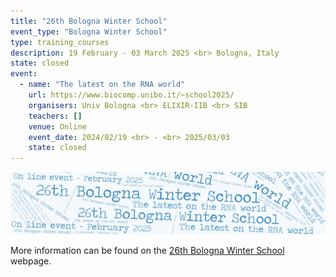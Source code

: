 ```yaml
---
title: "26th Bologna Winter School"
event_type: "Bologna Winter School"
type: training_courses
description: 19 February - 03 March 2025 <br> Bologna, Italy
state: closed
event:
  - name: "The latest on the RNA world"
    url: https://www.biocomp.unibo.it/~school2025/
    organisers: Univ Bologna <br> ELIXIR-IIB <br> SIB 
    teachers: []
    venue: Online
    event_date: 2024/02/19 <br> - <br> 2025/03/03
    state: closed
---
```


![BG_Winter2025](images/2025_events/BG_Winter2025.jpeg)

More information can be found on the [26th Bologna Winter School](https://www.biocomp.unibo.it/~school2025/) webpage.


<br>